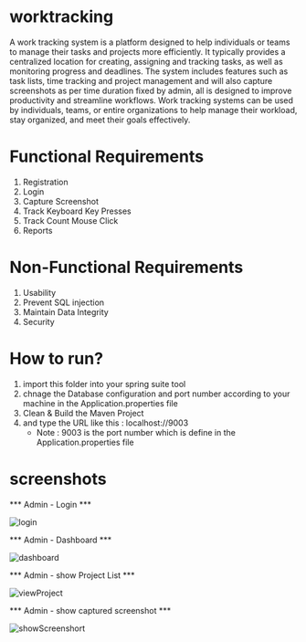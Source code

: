# worktracking
A work tracking system is a platform designed to help individuals or teams to manage their tasks and projects more efficiently. It typically provides a centralized location for creating, assigning and tracking tasks, as well as monitoring progress and deadlines.
The system includes features such as task lists, time tracking and project management and will also capture screenshots as per time duration fixed by admin, all is designed to improve productivity and streamline workflows. Work tracking systems can be used by individuals, teams, or entire organizations to help manage their workload, stay organized, and meet their goals effectively.


# Functional Requirements

1) Registration
2) Login
3) Capture Screenshot
4) Track Keyboard Key Presses
5) Track Count Mouse Click
6) Reports

# Non-Functional Requirements

1) Usability
2) Prevent SQL injection 
3) Maintain Data Integrity
4) Security

# How to run?

1) import this folder into your spring suite tool
2) chnage the Database configuration and port number according to your machine in the Application.properties file 
3) Clean & Build the Maven Project 
4) and type the URL like this : localhost://9003
   * Note : 9003 is the port number which is define in the Application.properties file 

# screenshots

*** Admin - Login ***

![login](https://user-images.githubusercontent.com/132871707/236741558-c87835d5-2c1d-439e-ae32-be24f0d3a711.JPG)

*** Admin - Dashboard ***

![dashboard](https://user-images.githubusercontent.com/132871707/236741859-9cb93e71-b7ec-4f98-9beb-45707e0fb07f.JPG)

*** Admin - show Project List ***

![viewProject](https://user-images.githubusercontent.com/132871707/236741910-21180183-d7e1-4e07-8230-779cdd1e159a.JPG)

*** Admin - show captured screenshot ***

![showScreenshort](https://user-images.githubusercontent.com/132871707/236741998-ac239ce8-8bbe-41ae-8a65-463e89215a25.JPG)


